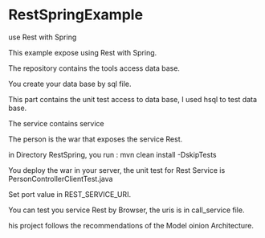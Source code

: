 # RestSpringExample
use Rest with Spring

This example expose using Rest with Spring.

The repository contains the tools access data base.

You create your data base by sql file.

This part contains the unit test access to data base, I used hsql to test data base.

The service contains service

The person is the war that exposes the service Rest.

in Directory RestSpring, you run : mvn clean install -DskipTests

You deploy the war in your server, the unit test for Rest Service is PersonControllerClientTest.java

Set port value in REST_SERVICE_URI.

You can test you service Rest by Browser, the uris is in call_service file.

his project follows the recommendations of the Model oinion Architecture. 